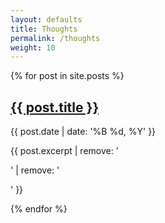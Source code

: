 ```yaml
---
layout: defaults
title: Thoughts
permalink: /thoughts
weight: 10
---
```


<section>
  {% for post in site.posts %}
    <article>
      <h2><a href="{{ post.url }}">{{ post.title }}</a></h2>
        <div class="date">{{ post.date | date: '%B %d, %Y' }}</div>
        <p>{{ post.excerpt | remove: '<p>' | remove: '</p>' }}</p>
    </article>
  {% endfor %}
</section>
